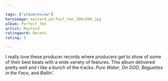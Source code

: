 ```yaml
---

tags: ["albumreview"]
heroimage: mustard_perfect_ten_300x300.jpg
album: Perfect Ten
artist: Mustard
ratingword: Decent.
rating: 3

---
```


I really love these producer records where producers get to show of some of their best beats with a wide variety of features. This album delivered pretty well and I like a bunch of the tracks: *Pure Water*, *On GOD*, *Baguettes in the Face*, and *Ballin'*.
